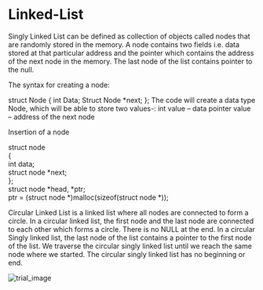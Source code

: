 # Linked-List

Singly Linked List can be defined as collection of objects called nodes that are randomly stored in the memory.
A node contains two fields i.e. data stored at that particular address and the pointer which contains the address of the next node in the memory.
The last node of the list contains pointer to the null.


The syntax for creating a node:

struct Node
{
  int Data;
  Struct Node *next;
};
The code will create a data type Node, which  will be able to store two values-:
int value – data
pointer value – address of the next node

Insertion of a node

struct node   
{  
    int data;   
    struct node *next;  
};  
struct node *head, *ptr;   
ptr = (struct node *)malloc(sizeof(struct node *));  



Circular Linked List is a linked list where all nodes are connected to form a circle.
In a circular linked list, the first node and the last node are connected to each other which forms a circle. There is no NULL at the end.
In a circular Singly linked list, the last node of the list contains a pointer to the first node of the list. We traverse the circular singly linked list until we reach the same node where we started. The circular singly linked list has no beginning or end. 


![trial_image](https://user-images.githubusercontent.com/125429580/234337923-729e7702-7f89-4132-bf1c-22b14b78eddc.png)

